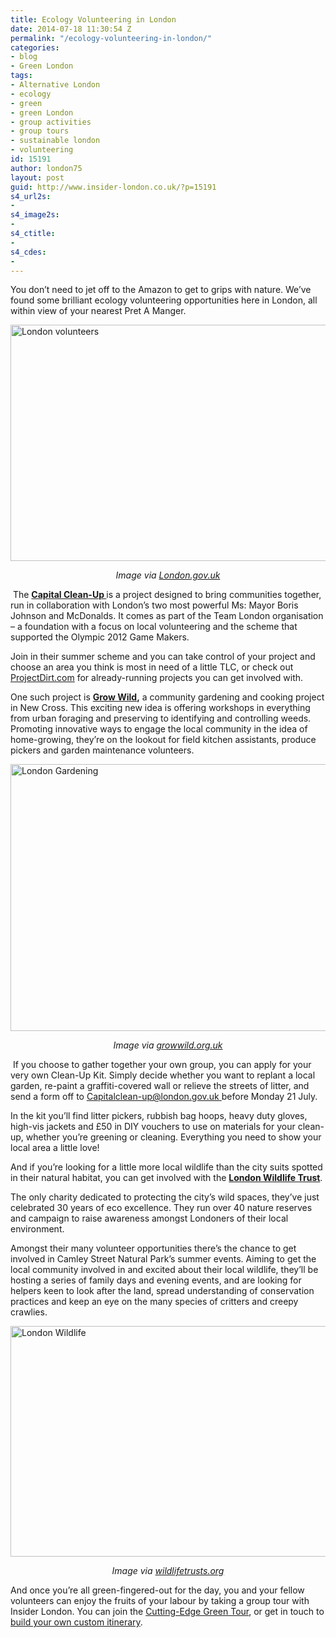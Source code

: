 ```yaml
---
title: Ecology Volunteering in London
date: 2014-07-18 11:30:54 Z
permalink: "/ecology-volunteering-in-london/"
categories:
- blog
- Green London
tags:
- Alternative London
- ecology
- green
- green London
- group activities
- group tours
- sustainable london
- volunteering
id: 15191
author: london75
layout: post
guid: http://www.insider-london.co.uk/?p=15191
s4_url2s:
- 
s4_image2s:
- 
s4_ctitle:
- 
s4_cdes:
- 
---
```


You don&#8217;t need to jet off to the Amazon to get to grips with nature. We’ve found some brilliant ecology volunteering opportunities here in London, all within view of your nearest Pret A Manger.

[<img class="aligncenter wp-image-15194 size-full" src="http://www.insider-london.co.uk/wp-content/uploads/2014/07/BeFunky_capital-cleanup.jpg_mini.jpg" alt="London volunteers" width="569" height="378" />](http://www.insider-london.co.uk/wp-content/uploads/2014/07/BeFunky_capital-cleanup.jpg_mini.jpg)

<p style="text-align: center;">
  <em>Image via <a title="London" href="http://london.gov.uk/" target="_blank">London.gov.uk</a></em>
</p>

 The <a title="Capital Clean-Up" href="http://www.london.gov.uk/priorities/environment/cleaning-london/capital-clean-up" target="_blank"><strong>Capital Clean-Up </strong></a>is a project designed to bring communities together, run in collaboration with London’s two most powerful Ms: Mayor Boris Johnson and McDonalds. It comes as part of the Team London organisation &#8211; a foundation with a focus on local volunteering and the scheme that supported the Olympic 2012 Game Makers.

Join in their summer scheme and you can take control of your project and choose an area you think is most in need of a little TLC, or check out <a title="Local Volunteering" href="http://www.projectdirt.com/" target="_blank">ProjectDirt.com</a> for already-running projects you can get involved with.

One such project is **<a title="London Volunteering" href="http://growwild.org.uk/" target="_blank">Grow Wild</a>,** a community gardening and cooking project in New Cross. This exciting new idea is offering workshops in everything from urban foraging and preserving to identifying and controlling weeds. Promoting innovative ways to engage the local community in the idea of home-growing, they’re on the lookout for field kitchen assistants, produce pickers and garden maintenance volunteers.

[<img class="aligncenter wp-image-15195 size-full" src="http://www.insider-london.co.uk/wp-content/uploads/2014/07/BeFunky_grow-wild.jpg_mini.jpg" alt="London Gardening" width="569" height="427" />](http://www.insider-london.co.uk/wp-content/uploads/2014/07/BeFunky_grow-wild.jpg_mini.jpg)

<p style="text-align: center;">
  <em>Image via <a title="Grow Wild" href="http://growwild.org.uk/" target="_blank">growwild.org.uk</a></em>
</p>

 If you choose to gather together your own group, you can apply for your very own Clean-Up Kit. Simply decide whether you want to replant a local garden, re-paint a graffiti-covered wall or relieve the streets of litter, and send a form off to<span style="color: #666666;"> </span><span style="font-weight: inherit; font-style: inherit; text-decoration: underline;"><a style="color: #255faf;" href="mailto:Capitalclean-up@london.gov.uk">Capitalclean-up@london.gov.uk</a> </span>before Monday 21 July.

In the kit you’ll find litter pickers, rubbish bag hoops, heavy duty gloves, high-vis jackets and £50 in DIY vouchers to use on materials for your clean-up, whether you’re greening or cleaning. Everything you need to show your local area a little love!

And if you’re looking for a little more local wildlife than the city suits spotted in their natural habitat, you can get involved with the <a title="Wildlife Volunteer" href="http://www.wildlondon.org.uk/volunteer" target="_blank"><strong>London Wildlife Trust</strong></a>.

The only charity dedicated to protecting the city’s wild spaces, they’ve just celebrated 30 years of eco excellence. They run over 40 nature reserves and campaign to raise awareness amongst Londoners of their local environment.

Amongst their many volunteer opportunities there’s the chance to get involved in Camley Street Natural Park’s summer events. Aiming to get the local community involved in and excited about their local wildlife, they’ll be hosting a series of family days and evening events, and are looking for helpers keen to look after the land, spread understanding of conservation practices and keep an eye on the many species of critters and creepy crawlies.

[<img class="aligncenter size-full wp-image-15196" src="http://www.insider-london.co.uk/wp-content/uploads/2014/07/BeFunky_moth.jpg_mini.jpg" alt="London Wildlife" width="569" height="369" />](http://www.insider-london.co.uk/wp-content/uploads/2014/07/BeFunky_moth.jpg_mini.jpg)

<p style="text-align: center;">
  <em>Image via <a title="London Wildlife" href="www.wildlifetrusts.org" target="_blank">wildlifetrusts.org</a></em>
</p>

And once you’re all green-fingered-out for the day, you and your fellow volunteers can enjoy the fruits of your labour by taking a group tour with Insider London. You can join the <a title="Alternative Walking Tour" href="http://www.insider-london.co.uk/london-eco-green-sustainable-walking-tour/" target="_blank">Cutting-Edge Green Tour</a>, or get in touch to <a title="Custom Walking Tours" href="http://www.insider-london.co.uk/private-bespoke-tours-london-walking-tours/" target="_blank">build your own custom itinerary</a>.